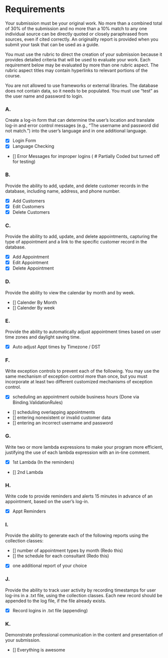 # Requirements
Your submission must be your original work. No more than a combined total of 30% of the submission and no more than a 10% match to any one individual source can be directly quoted or closely paraphrased from sources, even if cited correctly. An originality report is provided when you submit your task that can be used as a guide.

You must use the rubric to direct the creation of your submission because it provides detailed criteria that will be used to evaluate your work. Each requirement below may be evaluated by more than one rubric aspect. The rubric aspect titles may contain hyperlinks to relevant portions of the course.

You are not allowed to use frameworks or external libraries. The database does not contain data, so it needs to be populated. You must use “test” as the user name and password to login.

### A.
Create a log-in form that can determine the user’s location and translate log-in and error control messages (e.g., “The username and password did not match.”) into the user’s language and in one additional language.  
- [X] Login Form
- [X] Language Checking
- [] Error Messages for improper logins ( # Partially Coded but turned off for testing)

### B.
Provide the ability to add, update, and delete customer records in the database, including name, address, and phone number.  
- [X] Add Customers  
- [X] Edit Customers  
- [X] Delete Customers  

### C.
Provide the ability to add, update, and delete appointments, capturing the type of appointment and a link to the specific customer record in the database.  
- [X] Add Appointment  
- [X] Edit Appointment  
- [X] Delete Appointment  

### D.
Provide the ability to view the calendar by month and by week.
- [] Calender By Month
- [] Calender By week

### E.
Provide the ability to automatically adjust appointment times based on user time zones and daylight saving time.
- [X] Auto adjust Appt times by Timezone / DST

### F.
Write exception controls to prevent each of the following. You may use the same mechanism of exception control more than once, but you must incorporate at least two different customized mechanisms of exception control.

- [X] scheduling an appointment outside business hours (Done via Binding.ValidationRules)
- [] scheduling overlapping appointments
- [] entering nonexistent or invalid customer data
- [] entering an incorrect username and password

### G.
Write two or more lambda expressions to make your program more efficient, justifying the use of each lambda expression with an in-line comment.
- [X] 1st Lambda (In the reminders)
- [] 2nd Lambda

### H.
Write code to provide reminders and alerts 15 minutes in advance of an appointment, based on the user’s log-in.
- [X] Appt Reminders

### I.
Provide the ability to generate each  of the following reports using the collection classes:
- [] number of appointment types by month (Redo this)
- [] the schedule for each  consultant (Redo this)
- [X] one additional report of your choice 

### J.
Provide the ability to track user activity by recording timestamps for user log-ins in a .txt file, using the collection classes. Each new record should be appended to the log file, if the file already exists.
- [X] Record logins in .txt file (appending)

### K.
Demonstrate professional communication in the content and presentation of your submission.
- [] Everything is awesome